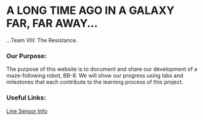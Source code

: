 # A LONG TIME AGO IN A GALAXY FAR, FAR AWAY...
...Team VIII: The Resistance.  

### Our Purpose:
The purpose of this website is to document and share our development of a maze-following robot, BB-8. We will show our progress using labs and milestones that each contribute to the learning process of this project.

### Useful Links:
[Line Sensor Info](https://www.sparkfun.com/products/9453)
